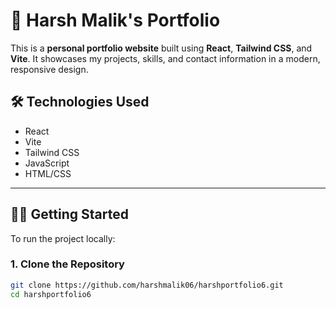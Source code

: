 # 🚀 Harsh Malik's Portfolio

This is a **personal portfolio website** built using **React**, **Tailwind CSS**, and **Vite**. It showcases my projects, skills, and contact information in a modern, responsive design.

## 🛠️ Technologies Used

- React
- Vite
- Tailwind CSS
- JavaScript
- HTML/CSS

---

## 🧑‍💻 Getting Started

To run the project locally:

### 1. Clone the Repository

```bash
git clone https://github.com/harshmalik06/harshportfolio6.git
cd harshportfolio6
